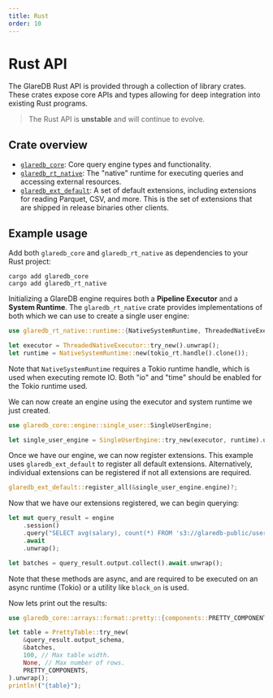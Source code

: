 ```yaml
---
title: Rust
order: 10
---
```


# Rust API

The GlareDB Rust API is provided through a collection of library crates. These
crates expose core APIs and types allowing for deep integration into existing
Rust programs.

> The Rust API is **unstable** and will continue to evolve.

## Crate overview

- [`glaredb_core`](https://crates.io/crates/glaredb_core): Core query engine
  types and functionality.
- [`glaredb_rt_native`](https://crates.io/crates/glaredb_rt_native): The
  "native" runtime for executing queries and accessing external resources.
- [`glaredb_ext_default`](https://crates.io/crates/glaredb_ext_default): A set
  of default extensions, including extensions for reading Parquet, CSV, and
  more. This is the set of extensions that are shipped in release binaries other
  clients.

## Example usage

Add both `glaredb_core` and `glaredb_rt_native` as dependencies to your Rust
project:

```shell
cargo add glaredb_core
cargo add glaredb_rt_native
```

Initializing a GlareDB engine requires both a **Pipeline Executor** and a
**System Runtime**. The `glaredb_rt_native` crate provides implementations of
both which we can use to create a single user engine:

```rust
use glaredb_rt_native::runtime::{NativeSystemRuntime, ThreadedNativeExecutor};

let executor = ThreadedNativeExecutor::try_new().unwrap();
let runtime = NativeSystemRuntime::new(tokio_rt.handle().clone());
```

Note that `NativeSystemRuntime` requires a Tokio runtime handle, which is used
when executing remote IO. Both "io" and "time" should be enabled for the Tokio
runtime used.

We can now create an engine using the executor and system runtime we just
created.

```rust
use glaredb_core::engine::single_user::SingleUserEngine;

let single_user_engine = SingleUserEngine::try_new(executor, runtime).unwrap();
```

Once we have our engine, we can now register extensions. This example uses
`glaredb_ext_default` to register all default extensions. Alternatively,
individual extensions can be registered if not all extensions are required.

```rust
glaredb_ext_default::register_all(&single_user_engine.engine)?;
```

Now that we have our extensions registered, we can begin querying:

```rust
let mut query_result = engine
    .session()
    .query("SELECT avg(salary), count(*) FROM 's3://glaredb-public/userdata0.parquet'")
    .await
    .unwrap();

let batches = query_result.output.collect().await.unwrap();
```

Note that these methods are async, and are required to be executed on an async
runtime (Tokio) or a utility like `block_on` is used.

Now lets print out the results:

```rust
use glaredb_core::arrays::format::pretty::{components::PRETTY_COMPONENTS, table::PrettyTable};

let table = PrettyTable::try_new(
    &query_result.output_schema,
    &batches,
    100, // Max table width.
    None, // Max number of rows.
    PRETTY_COMPONENTS,
).unwrap();
println!("{table}");
```
